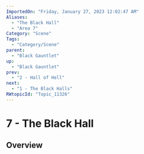 ```yaml
---
ImportedOn: "Friday, January 27, 2023 12:02:47 AM"
Aliases:
  - "The Black Hall"
  - "Area 7"
Category: "Scene"
Tags:
  - "Category/Scene"
parent:
  - "Black Gauntlet"
up:
  - "Black Gauntlet"
prev:
  - "2 - Hall of Hell"
next:
  - "1 - The Black Halls"
RWtopicId: "Topic_11326"
---
```

# 7 - The Black Hall
## Overview
